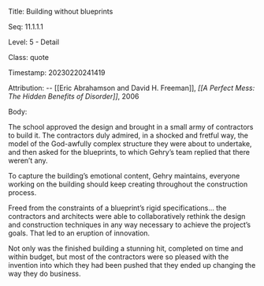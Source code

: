 Title:  Building without blueprints

Seq:    11.1.1.1

Level:  5 - Detail

Class:  quote

Timestamp: 20230220241419

Attribution: -- [[Eric Abrahamson and David H. Freeman]], *[[A Perfect Mess: The Hidden Benefits of Disorder]]*, 2006

Body:

The school approved the design and brought in a small army of contractors to build it. The contractors duly admired, in a shocked and fretful way, the model of the God-awfully complex structure they were about to undertake, and then asked for the blueprints, to which Gehry’s team replied that there weren’t any.

To capture the building’s emotional content, Gehry maintains, everyone working on the building should keep creating throughout the construction process.

Freed from the constraints of a blueprint’s rigid specifications… the contractors and architects were able to collaboratively rethink the design and construction techniques in any way necessary to achieve the project’s goals. That led to an eruption of innovation.

Not only was the finished building a stunning hit, completed on time and within budget, but most of the contractors were so pleased with the invention into which they had been pushed that they ended up changing the way they do business.
